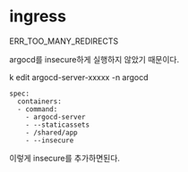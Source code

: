 # ingress

ERR_TOO_MANY_REDIRECTS

argocd를 insecure하게 실행하지 않았기 때문이다.

k edit argocd-server-xxxxx -n argocd

```text
spec:
  containers:
  - command:
    - argocd-server
    - --staticassets
    - /shared/app
    - --insecure

```

이렇게 insecure를 추가하면된다.
